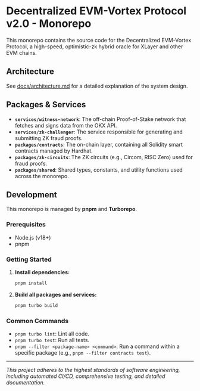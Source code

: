 # Decentralized EVM-Vortex Protocol v2.0 - Monorepo

This monorepo contains the source code for the Decentralized EVM-Vortex Protocol, a high-speed, optimistic-zk hybrid oracle for XLayer and other EVM chains.

## Architecture

See [docs/architecture.md](./docs/architecture.md) for a detailed explanation of the system design.

## Packages & Services

- **`services/witness-network`**: The off-chain Proof-of-Stake network that fetches and signs data from the OKX API.
- **`services/zk-challenger`**: The service responsible for generating and submitting ZK fraud proofs.
- **`packages/contracts`**: The on-chain layer, containing all Solidity smart contracts managed by Hardhat.
- **`packages/zk-circuits`**: The ZK circuits (e.g., Circom, RISC Zero) used for fraud proofs.
- **`packages/shared`**: Shared types, constants, and utility functions used across the monorepo.

## Development

This monorepo is managed by **pnpm** and **Turborepo**.

### Prerequisites

- Node.js (v18+)
- pnpm

### Getting Started

1.  **Install dependencies:**

    ```bash
    pnpm install
    ```

2.  **Build all packages and services:**
    ```bash
    pnpm turbo build
    ```

### Common Commands

- `pnpm turbo lint`: Lint all code.
- `pnpm turbo test`: Run all tests.
- `pnpm --filter <package-name> <command>`: Run a command within a specific package (e.g., `pnpm --filter contracts test`).

---

_This project adheres to the highest standards of software engineering, including automated CI/CD, comprehensive testing, and detailed documentation._
